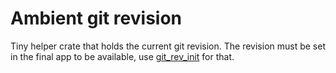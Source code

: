 # Ambient git revision

Tiny helper crate that holds the current git revision. The revision must be set in the final app to be available, use [git_rev_init](../git_rev_init/) for that.
